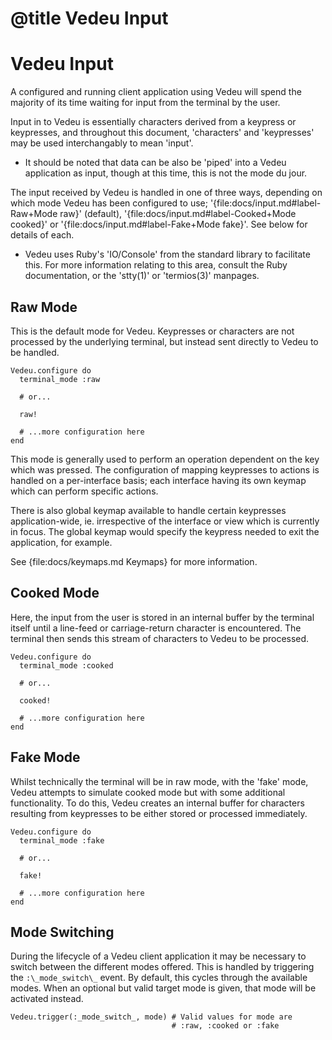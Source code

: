 # @title Vedeu Input
# Vedeu Input

A configured and running client application using Vedeu will spend the
majority of its time waiting for input from the terminal by the user.

Input in to Vedeu is essentially characters derived from a keypress or
keypresses, and throughout this document, 'characters' and
'keypresses' may be used interchangably to mean 'input'.

* It should be noted that data can be also be 'piped' into a Vedeu
application as input, though at this time, this is not the mode du
jour.

The input received by Vedeu is handled in one of three ways, depending
on which mode Vedeu has been configured to use;
'{file:docs/input.md#label-Raw+Mode raw}' (default),
'{file:docs/input.md#label-Cooked+Mode cooked}' or
'{file:docs/input.md#label-Fake+Mode fake}'. See below for details of
each.

* Vedeu uses Ruby's 'IO/Console' from the standard library to
facilitate this. For more information relating to this area, consult
the Ruby documentation, or the 'stty(1)' or 'termios(3)' manpages.

## Raw Mode

This is the default mode for Vedeu. Keypresses or characters are not
processed by the underlying terminal, but instead sent directly to
Vedeu to be handled.

    Vedeu.configure do
      terminal_mode :raw

      # or...

      raw!

      # ...more configuration here
    end

This mode is generally used to perform an operation dependent on the
key which was pressed. The configuration of mapping keypresses to
actions is handled on a per-interface basis; each interface having its
own keymap which can perform specific actions.

There is also global keymap available to handle certain keypresses
application-wide, ie. irrespective of the interface or view which is
currently in focus. The global keymap would specify the keypress
needed to exit the application, for example.

See {file:docs/keymaps.md Keymaps} for more information.

## Cooked Mode

Here, the input from the user is stored in an internal buffer by the
terminal itself until a line-feed or carriage-return character is
encountered. The terminal then sends this stream of characters to
Vedeu to be processed.

    Vedeu.configure do
      terminal_mode :cooked

      # or...

      cooked!

      # ...more configuration here
    end

## Fake Mode

Whilst technically the terminal will be in raw mode, with the 'fake'
mode, Vedeu attempts to simulate cooked mode but with some additional
functionality. To do this, Vedeu creates an internal buffer for
characters resulting from keypresses to be either stored or processed
immediately.

    Vedeu.configure do
      terminal_mode :fake

      # or...

      fake!

      # ...more configuration here
    end

## Mode Switching

During the lifecycle of a Vedeu client application it may be necessary
to switch between the different modes offered. This is handled by
triggering the `:\_mode_switch\_` event. By default, this cycles
through the available modes. When an optional but valid target mode is
given, that mode will be activated instead.

    Vedeu.trigger(:_mode_switch_, mode) # Valid values for mode are
                                        # :raw, :cooked or :fake
